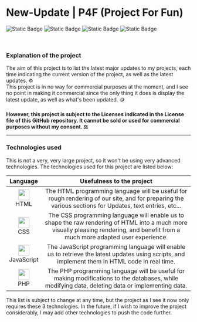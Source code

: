 # New-Update | P4F (Project For Fun)
![Static Badge](https://img.shields.io/badge/P4F-(ProjectForFun)-Blue?labelColor=blue&color=blue) ![Static Badge](https://img.shields.io/badge/No%20Commercial%20Use-Red?color=red) ![Static Badge](https://img.shields.io/badge/%40HiNett-8A2BE2?logo=github&link=https%3A%2F%2Fgithub.com%2FHiNett) ![Static Badge](https://img.shields.io/badge/DELILLE%20Elone-808080?logo=linkedin&link=https%3A%2F%2Fwww.linkedin.com%2Fin%2Felonedelille%2F)

<br>

### Explanation of the project
The aim of this project is to list the latest major updates to my projects, each time indicating the current version of the project, as well as the latest updates. ⚙️<br>
This project is in no way for commercial purposes at the moment, and I see no point in making it commercial since the only thing it does is display the latest update, as well as what's been updated. 🪙<br><br>
**However, this project is subject to the Licenses indicated in the License file of this GitHub repository. It cannot be sold or used for commercial purposes without my consent. ⚖️**

---
### Technologies used
This is not a very, very large project, so it won't be using very advanced technologies. The technologies used for this project are listed below:

|                                                                    **Language**                                                                   |                                                                            **Usefulness to the project**                                                                           |
|:-------------------------------------------------------------------------------------------------------------------------------------------------:|:----------------------------------------------------------------------------------------------------------------------------------------------------------------------------------:|
| <img src="https://github.com/HiNett/hinett.github.io/assets/147847949/09c01cee-30b4-4a7f-9c48-5ffba778ab7e" width="30px" height="30px"><br>HTML   | The HTML programming language will be useful for rough rendering of our site, and for preparing the various sections for Updates, text entries, etc...                             |
| <img src="https://github.com/HiNett/hinett.github.io/assets/147847949/ff72b3ba-e97a-405f-9b89-f7477450b042" width="30" height="30"><br>CSS        | The CSS programming language will enable us to shape the raw rendering of HTML into a much more visually pleasing rendering, and benefit from a much more adapted user experience. |
| <img src="https://github.com/HiNett/hinett.github.io/assets/147847949/4d462052-de2e-490d-a8d5-37b1312f337a" width="30" height="30"><br>JavaScript | The JavaScript programming language will enable us to retrieve the latest updates using scripts, and implement them in HTML code in real time.                                     |
| <img src="https://github.com/HiNett/hinett.github.io/assets/147847949/1f61ac93-a5c1-4712-96c1-1f2a63984fd5" width="30" height="30"><br>PHP        | The PHP programming language will be useful for making modifications to the databases, while modifying data, deleting data or implementing data.                                   |

This list is subject to change at any time, but the project as I see it now only requires these 3 technologies. In the future, if I wish to improve the project considerably, I may add other technologies to push the code further.
